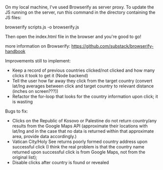 On my local machine, I've used Browserify as server proxy. To update the JS running on the server, run this command in the directory containing the JS files:

browserify scripts.js -o browserify.js

Then open the index.html file in the browser and you're good to go!

more information on Browserify: https://github.com/substack/browserify-handbook

Improvements still to implement:

* Keep a record of previous countries clicked/not clicked and how many clicks it took to get it (Node backend)
* Tell the user how far away they click from the target country (convert lat/lng averages between click and target country to relevant distance (inches on screen???))
* Refactor the for-loop that looks for the country information upon click; it is wasting

Bugs to fix:

* Clicks on the Republic of Kosovo or Palestine do not return country/any results from the Google Maps API (approximate their locations with lat/lng and in the case that no data is returned within that approximate area, provide data accordingly.)
* Vatican City/Holy See returns poorly formed country address upon successful click (I think the real problem is that the country name returned upon successful click is from Google Maps, not from the original list);
* Disable clicks after country is found or revealed
